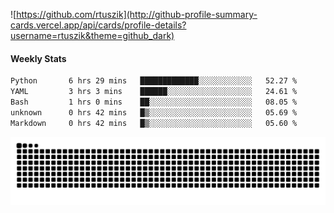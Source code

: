 ![https://github.com/rtuszik](http://github-profile-summary-cards.vercel.app/api/cards/profile-details?username=rtuszik&theme=github_dark)

#### Weekly Stats
<!--START_SECTION:waka-->

```txt
Python       6 hrs 29 mins   █████████████░░░░░░░░░░░░   52.27 %
YAML         3 hrs 3 mins    ██████░░░░░░░░░░░░░░░░░░░   24.61 %
Bash         1 hrs 0 mins    ██░░░░░░░░░░░░░░░░░░░░░░░   08.05 %
unknown      0 hrs 42 mins   █▒░░░░░░░░░░░░░░░░░░░░░░░   05.69 %
Markdown     0 hrs 42 mins   █▒░░░░░░░░░░░░░░░░░░░░░░░   05.60 %
```

<!--END_SECTION:waka-->

![](https://raw.githubusercontent.com/rtuszik/rtuszik/output/github-contribution-grid-snake-dark.svg)

